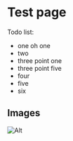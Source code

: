 # Test page

Todo list:

* one oh one
* two
* three point one
* three point five
* four
* five
* six

## Images
![Alt](https://new-world-wobe.page4.com/alttaste_c1000_800.jpg)
